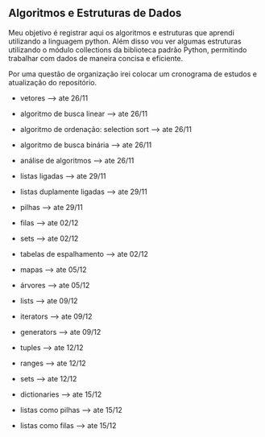 ## Algoritmos e Estruturas de Dados

Meu objetivo é registrar aqui os algoritmos e estruturas que aprendi utilizando a linguagem python. Além disso vou ver algumas
estruturas utilizando o módulo collections da biblioteca padrão Python, permitindo trabalhar com dados de maneira concisa e eficiente.

Por uma questão de organização irei colocar um cronograma de estudos e atualização do repositório.

- vetores                                  --> ate 26/11
- algoritmo de busca linear                --> ate 26/11
- algoritmo de ordenação: selection sort   --> ate 26/11
- algoritmo de busca binária               --> ate 26/11
- análise de algoritmos                    --> ate 26/11

- listas ligadas                           --> ate 29/11
- listas duplamente ligadas                --> ate 29/11
- pilhas                                   --> ate 29/11
- filas                                    --> ate 02/12
- sets                                     --> ate 02/12
- tabelas de espalhamento                  --> ate 02/12
- mapas                                    --> ate 05/12
- árvores                                  --> ate 05/12

- lists                                    --> ate 09/12
- iterators                                --> ate 09/12
- generators                               --> ate 09/12
- tuples                                   --> ate 12/12
- ranges                                   --> ate 12/12
- sets                                     --> ate 12/12
- dictionaries                             --> ate 15/12
- listas como pilhas                       --> ate 15/12
- listas como filas                        --> ate 15/12
